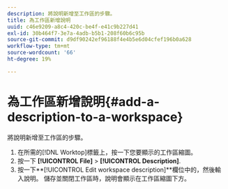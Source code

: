 ```yaml
---
description: 將說明新增至工作區的步驟。
title: 為工作區新增說明
uuid: c46e9209-a8c4-420c-be4f-e41c9b227d41
exl-id: 30b464f7-3e7a-4adb-b5b1-208f60b6c95b
source-git-commit: d9df90242ef96188f4e4b5e6d04cfef196b0a628
workflow-type: tm+mt
source-wordcount: '66'
ht-degree: 19%

---
```


# 為工作區新增說明{#add-a-description-to-a-workspace}

將說明新增至工作區的步驟。

1. 在所需的[!DNL Worktop]標籤上，按一下您要顯示的工作區縮圖。
1. 按一下 **[!UICONTROL File]** > **[!UICONTROL Description]**.
1. 按一下&#x200B;**[!UICONTROL Edit workspace description]**欄位中的，然後輸入說明。
儲存並關閉工作區時，說明會顯示在工作區縮圖下方。

